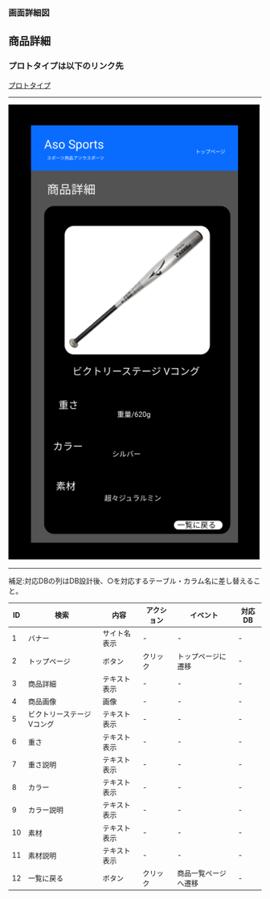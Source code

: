 ### 画面詳細図
## 商品詳細
### プロトタイプは以下のリンク先
[プロトタイプ](https://www.figma.com/file/36DPETfL3dwzP5NjNW1WZQ/Untitled?node-id=0%3A1)
*****
<img src="img/details.png" width="500">

*****

補足:対応DBの列はDB設計後、○を対応するテーブル・カラム名に差し替えること。


| ID | 検索 | 内容 | アクション | イベント | 対応DB |
|----|-----|-----|---------|--------|-------|
|1|バナー|サイト名表示|-|-|-|
|2|トップページ|ボタン|クリック|トップページに遷移|-|
|3|商品詳細|テキスト表示|-|-|-|
|4|商品画像|画像|-|-|-|
|5|ビクトリーステージVコング|テキスト表示|-|-|-|
|6|重さ|テキスト表示|-|-|-|
|7|重さ説明|テキスト表示|-|-|-|
|8|カラー|テキスト表示|-|-|-|
|9|カラー説明|テキスト表示|-|-|-|
|10|素材|テキスト表示|-|-|-|
|11|素材説明|テキスト表示|-|-|-|
|12|一覧に戻る|ボタン|クリック|商品一覧ページへ遷移|-|
